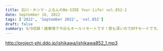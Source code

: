 ```yaml
---
title: 石川・ホンマ・ぶるんのBe-SIDE Your Life! vol.852-1
date: September 16, 2022
tags: ['2022', 'September 2022', 'vol.852']
draft: false
summary: 9/9収録！諸事情で今日もオールリモートです！夜も深いのでOFFモードです。
---
```


http://project-phi.ddo.jp/ishikawa/ishikawa852_1.mp3
